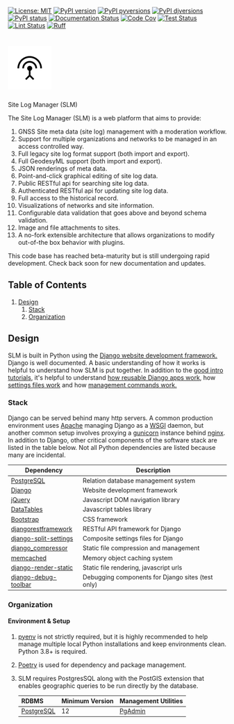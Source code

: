 [![License: MIT](https://img.shields.io/badge/License-MIT-blue.svg)](https://opensource.org/licenses/MIT)
[![PyPI version](https://badge.fury.io/py/igs-slm.svg)](https://pypi.python.org/pypi/igs-slm/)
[![PyPI pyversions](https://img.shields.io/pypi/pyversions/igs-slm.svg)](https://pypi.python.org/pypi/igs-slm/)
[![PyPI djversions](https://img.shields.io/pypi/djversions/igs-slm.svg)](https://pypi.org/project/igs-slm/)
[![PyPI status](https://img.shields.io/pypi/status/igs-slm.svg)](https://pypi.python.org/pypi/igs-slm)
[![Documentation Status](https://readthedocs.org/projects/igs-slm/badge/?version=latest)](http://igs-slm.readthedocs.io/?badge=latest/)
[![Code Cov](https://codecov.io/gh/bckohan/igs-slm/branch/main/graph/badge.svg?token=0IZOKN2DYL)](https://codecov.io/gh/bckohan/igs-slm)
[![Test Status](https://github.com/bckohan/igs-slm/workflows/test/badge.svg)](https://github.com/bckohan/igs-slm/actions/workflows/test.yml)
[![Lint Status](https://github.com/bckohan/igs-slm/workflows/lint/badge.svg)](https://github.com/bckohan/igs-slm/actions/workflows/lint.yml)
[![Ruff](https://img.shields.io/endpoint?url=https://raw.githubusercontent.com/astral-sh/ruff/main/assets/badge/v2.json)](https://github.com/astral-sh/ruff)

# ![](https://github.com/International-GNSS-Service/SLM/blob/master/slm/static/slm/img/slm-logo.svg?raw=true) 
Site Log Manager (SLM)

The Site Log Manager (SLM) is a web platform that aims to provide:

1. GNSS Site meta data (site log) management with a moderation workflow.
2. Support for multiple organizations and networks to be managed in an access controlled way.
3. Full legacy site log format support (both import and export).
4. Full GeodesyML support (both import and export).
5. JSON renderings of meta data.
6. Point-and-click graphical editing of site log data.
7. Public RESTful api for searching site log data.
8. Authenticated RESTful api for updating site log data.
9. Full access to the historical record.
10. Visualizations of networks and site information.
11. Configurable data validation that goes above and beyond schema validation.
12. Image and file attachments to sites.    
13. A no-fork extensible architecture that allows organizations to modify out-of-the box
behavior with plugins.

This code base has reached beta-maturity but is still undergoing rapid development. Check back soon 
for new documentation and updates.


## Table of Contents
1. [Design](#Design)
   1. [Stack](#Stack)
   2. [Organization](#Organization)

## Design

SLM is built in Python using the [Django website development framework.](https://www.djangoproject.com/)
Django is well documented. A basic understanding of how it works is helpful to understand how SLM is
put together. In addition to the [good intro tutorials](https://docs.djangoproject.com/en/stable/intro/tutorial01/), it's
helpful to understand [how reusable Django apps work](https://docs.djangoproject.com/en/stable/intro/reusable-apps/), how
[settings files work](https://docs.djangoproject.com/en/stable/topics/settings/) and how 
[management commands work.](https://docs.djangoproject.com/en/stable/howto/custom-management-commands/)

### Stack
 
Django can be served behind many http servers. A common production environment uses [Apache](https://httpd.apache.org/)
managing Django as a [WSGI](https://modwsgi.readthedocs.io/en/develop/index.html) daemon, but
another common setup involves proxying a [gunicorn](https://gunicorn.org/) instance behind [nginx](https://www.nginx.com).
In addition to Django, other critical components of the software stack are listed in the table below. Not all Python
dependencies are listed because many are incidental.

| Dependency                                                                     | Description                                          |
| ------------------------------------------------------------------------------ | ---------------------------------------------------- |
| [PostgreSQL](https://www.postgresql.org/)                                      | Relation database management system                  |
| [Django](https://djangoproject.com)                                            | Website development framework                        |
| [jQuery](https://jquery.com/)                                                  | Javascript DOM navigation library                    |
| [DataTables](https://datatables.net/)                                          | Javascript tables library                            |
| [Bootstrap](https://getbootstrap.com/)                                         | CSS framework                                        |
| [djangorestframework](https://www.django-rest-framework.org/)                  | RESTful API framework for Django                     |
| [django-split-settings](https://github.com/sobolevn/django-split-settings)     | Composite settings files for Django                  |
| [django_compressor](https://django-compressor.readthedocs.io/en/stable/)       | Static file compression and management               |
| [memcached](https://memcached.org/)                                            | Memory object caching system                         |
| [django-render-static](https://django-render-static.readthedocs.io/en/latest/) | Static file rendering, javascript urls               |
| [django-debug-toolbar](https://django-debug-toolbar.readthedocs.io/en/latest/) | Debugging components for Django sites (test only)    |


### Organization

#### Environment & Setup

1. [pyenv](https://github.com/pyenv/pyenv) is not strictly required, but it is highly recommended to help manage multiple
   local Python installations and keep environments clean. Python 3.8+ is required.
2. [Poetry](https://Python-poetry.org/) is used for dependency and package management.
3. SLM requires PostgresSQL along with the PostGIS extension that enables geographic queries to be run directly by the database.
   
   | RDBMS                                        | Minimum Version   | Management Utilities                                        |
   | ---------------------------------------------| ----------------- | ------------------------------------------------------------|
   | [PostgreSQL](https://www.postgresql.org/)    | 12                | [PgAdmin](https://www.pgadmin.org/)                         |
